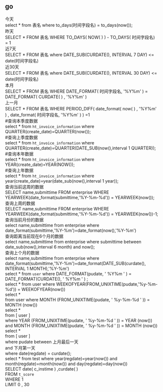 ## go
今天  
select * from 表名 where to_days(时间字段名) = to_days(now());  
昨天  
SELECT * FROM 表名 WHERE TO_DAYS( NOW( ) ) - TO_DAYS( 时间字段名) = 1  
近7天  
SELECT * FROM 表名 where DATE_SUB(CURDATE(), INTERVAL 7 DAY) <= date(时间字段名)  
近30天  
SELECT * FROM 表名 where DATE_SUB(CURDATE(), INTERVAL 30 DAY) <= date(时间字段名)  
本月  
SELECT * FROM 表名 WHERE DATE_FORMAT( 时间字段名, '%Y%m' ) = DATE_FORMAT( CURDATE( ) , '%Y%m' )  
上一月  
SELECT * FROM 表名 WHERE PERIOD_DIFF( date_format( now( ) , '%Y%m' ) , date_format( 时间字段名, '%Y%m' ) ) =1  
#查询本季度数据  
select * from `ht_invoice_information` where QUARTER(create_date)=QUARTER(now());  
#查询上季度数据  
select * from `ht_invoice_information` where QUARTER(create_date)=QUARTER(DATE_SUB(now(),interval 1 QUARTER));  
#查询本年数据  
select * from `ht_invoice_information` where YEAR(create_date)=YEAR(NOW());  
#查询上年数据  
select * from `ht_invoice_information` where year(create_date)=year(date_sub(now(),interval 1 year));  
查询当前这周的数据   
SELECT name,submittime FROM enterprise WHERE YEARWEEK(date_format(submittime,'%Y-%m-%d')) = YEARWEEK(now());  
查询上周的数据  
SELECT name,submittime FROM enterprise WHERE YEARWEEK(date_format(submittime,'%Y-%m-%d')) = YEARWEEK(now())-1;  
查询当前月份的数据  
select name,submittime from enterprise   where date_format(submittime,'%Y-%m')=date_format(now(),'%Y-%m')  
查询距离当前现在6个月的数据  
select name,submittime from enterprise where submittime between date_sub(now(),interval 6 month) and now();  
查询上个月的数据  
select name,submittime from enterprise   where date_format(submittime,'%Y-%m')=date_format(DATE_SUB(curdate(), INTERVAL 1 MONTH),'%Y-%m')  
select * from ` user ` where DATE_FORMAT(pudate, ' %Y%m ' ) = DATE_FORMAT(CURDATE(), ' %Y%m ' ) ;  
select * from user where WEEKOFYEAR(FROM_UNIXTIME(pudate,'%y-%m-%d')) = WEEKOFYEAR(now())  
select *   
from user
where MONTH (FROM_UNIXTIME(pudate, ' %y-%m-%d ' )) = MONTH (now())  
select *   
from [ user ]   
where YEAR (FROM_UNIXTIME(pudate, ' %y-%m-%d ' )) = YEAR (now())  
and MONTH (FROM_UNIXTIME(pudate, ' %y-%m-%d ' )) = MONTH (now())  
select *   
from [ user ]   
where pudate between 上月最后一天  
and 下月第一天  
where date(regdate)   =   curdate();  
select   *   from   test   where year(regdate)=year(now())   and month(regdate)=month(now())   and day(regdate)=day(now())  
SELECT date( c_instime ) ,curdate( )  
FROM `t_score`  
WHERE 1  
LIMIT 0 , 30 